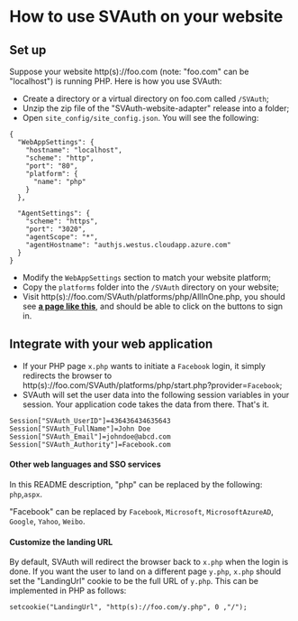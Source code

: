 # How to use SVAuth on your website

## Set up

Suppose your website http(s)://foo.com (note: "foo.com" can be "localhost") is running PHP. Here is how you use SVAuth:

* Create a directory or a virtual directory on foo.com called ```/SVAuth```;
* Unzip the zip file of the "SVAuth-website-adapter" release into a folder;
* Open ```site_config/site_config.json```. You will see the following:
```
{
  "WebAppSettings": {
    "hostname": "localhost",
    "scheme": "http",
    "port": "80",
    "platform": {
      "name": "php"
    }
  },

  "AgentSettings": {
    "scheme": "https",
    "port": "3020",
    "agentScope": "*",
    "agentHostname": "authjs.westus.cloudapp.azure.com"
  }
}
```
* Modify the ```WebAppSettings``` section to match your website platform;
* Copy the ```platforms``` folder into the ```/SVAuth``` directory on your website;
* Visit http(s)://foo.com/SVAuth/platforms/php/AllInOne.php, you should see [**a page like this**](http://authjs.westus.cloudapp.azure.com/SVAuth/platforms/php/AllInOne.php), and should be able to click on the buttons to sign in.

## Integrate with your web application

* If your PHP page ```x.php``` wants to initiate a ```Facebook``` login, it simply redirects the browser to http(s)://foo.com/SVAuth/platforms/php/start.php?provider=```Facebook```;
* SVAuth will set the user data into the following session variables in your session. Your application code takes the data from there. That's it.
```
Session["SVAuth_UserID"]=436436434635643 
Session["SVAuth_FullName"]=John Doe 
Session["SVAuth_Email"]=johndoe@abcd.com 
Session["SVAuth_Authority"]=Facebook.com 
```

#### Other web languages and SSO services
In this README description, "php" can be replaced by the following:
```php```,```aspx```. 

"Facebook" can be replaced by ```Facebook```, ```Microsoft```, ```MicrosoftAzureAD```, ```Google```, ```Yahoo```, ```Weibo```.

#### Customize the landing URL

By default, SVAuth will redirect the browser back to ```x.php``` when the login is done. If you want the user to land on a different page ```y.php```, ```x.php``` should set the "LandingUrl" cookie to be the full URL of ```y.php```. This can be implemented in PHP as follows:
```
setcookie("LandingUrl", "http(s)://foo.com/y.php", 0 ,"/"); 
```